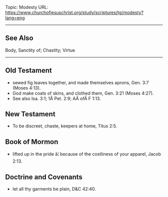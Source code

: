 Topic: Modesty
URL: https://www.churchofjesuschrist.org/study/scriptures/tg/modesty?lang=eng

---

## See Also

Body, Sanctity of; Chastity; Virtue

---

## Old Testament

- sewed fig leaves together, and made themselves aprons, Gen. 3:7 (Moses 4:13).
- God make coats of skins, and clothed them, Gen. 3:21 (Moses 4:27).
- See also Isa. 3:1; 1Â Pet. 2:9; AÂ ofÂ F 1:13.

## New Testament

- To be discreet, chaste, keepers at home, Titus 2:5.

## Book of Mormon

- lifted up in the pride â¦ because of the costliness of your apparel, Jacob 2:13.

## Doctrine and Covenants

- let all thy garments be plain, D&C 42:40.

